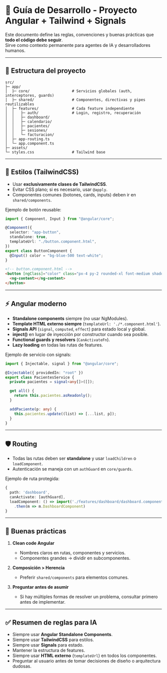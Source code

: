 # 🚀 Guía de Desarrollo - Proyecto Angular + Tailwind + Signals

Este documento define las reglas, convenciones y buenas prácticas que **todo el código debe seguir**.  
Sirve como contexto permanente para agentes de IA y desarrolladores humanos.

---

## 📂 Estructura del proyecto

```
src/
├─ app/
│  ├─ core/                   # Servicios globales (auth, interceptores, guards)
│  ├─ shared/                 # Componentes, directivas y pipes reutilizables
│  ├─ features/               # Cada feature independiente
│  │   ├─ auth/               # Login, registro, recuperación
│  │   ├─ dashboard/
│  │   ├─ calendario/
│  │   ├─ pacientes/
│  │   ├─ sesiones/
│  │   └─ facturacion/
│  ├─ app-routing.ts
│  └─ app.component.ts
├─ assets/
└─ styles.css                 # Tailwind base
```

---

## 🎨 Estilos (TailwindCSS)

- Usar **exclusivamente clases de TailwindCSS**.
- Evitar CSS plano; si es necesario, usar `@apply`.
- Componentes comunes (botones, cards, inputs) deben ir en `shared/components`.

Ejemplo de botón reusable:

```ts
import { Component, Input } from "@angular/core";

@Component({
  selector: "app-button",
  standalone: true,
  templateUrl: "./button.component.html",
})
export class ButtonComponent {
  @Input() color = "bg-blue-500 text-white";
}
```

```html
<!-- button.component.html -->
<button [ngClass]="color" class="px-4 py-2 rounded-xl font-medium shadow-sm hover:opacity-90 transition">
  <ng-content></ng-content>
</button>
```

---

## ⚡ Angular moderno

- **Standalone components** siempre (no usar NgModules).
- **Template HTML externo siempre** (`templateUrl: './*.component.html'`).
- **Signals API** (`signal`, `computed`, `effect`) para estado local y global.
- **inject()** en lugar de inyección por constructor cuando sea posible.
- **Functional guards y resolvers** (`CanActivateFn`).
- **Lazy loading** en todas las rutas de features.

Ejemplo de servicio con signals:

```ts
import { Injectable, signal } from "@angular/core";

@Injectable({ providedIn: "root" })
export class PacientesService {
  private pacientes = signal<any[]>([]);

  get all() {
    return this.pacientes.asReadonly();
  }

  addPaciente(p: any) {
    this.pacientes.update((list) => [...list, p]);
  }
}
```

---

## 🛡️ Routing

- Todas las rutas deben ser **standalone** y usar `loadChildren` o `loadComponent`.
- Autenticación se maneja con un `authGuard` en `core/guards`.

Ejemplo de ruta protegida:

```ts
{
  path: 'dashboard',
  canActivate: [authGuard],
  loadComponent: () => import('./features/dashboard/dashboard.component')
    .then(m => m.DashboardComponent)
}
```

---

## 🤝 Buenas prácticas

1. **Clean code Angular**

   - Nombres claros en rutas, componentes y servicios.
   - Componentes grandes → dividir en subcomponentes.

2. **Composición > Herencia**

   - Preferir `shared/components` para elementos comunes.

3. **Preguntar antes de asumir**
   - Si hay múltiples formas de resolver un problema, consultar primero antes de implementar.

---

## ✅ Resumen de reglas para IA

- Siempre usar **Angular Standalone Components**.
- Siempre usar **TailwindCSS** para estilos.
- Siempre usar **Signals** para estado.
- Mantener la estructura de features.
- Siempre usar **HTML externo** (`templateUrl`) en todos los componentes.
- Preguntar al usuario antes de tomar decisiones de diseño o arquitectura dudosas.
